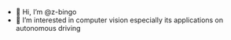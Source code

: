 - 👋 Hi, I’m @z-bingo
- 👀 I’m interested in computer vision especially its applications on autonomous driving

<!-- - 🌱 I’m currently learning ...
- 💞️ I’m looking to collaborate on ...
- 📫 How to reach me ...
 -->
<!---
z-bingo/z-bingo is a ✨ special ✨ repository because its `README.md` (this file) appears on your GitHub profile.
You can click the Preview link to take a look at your changes.
--->
